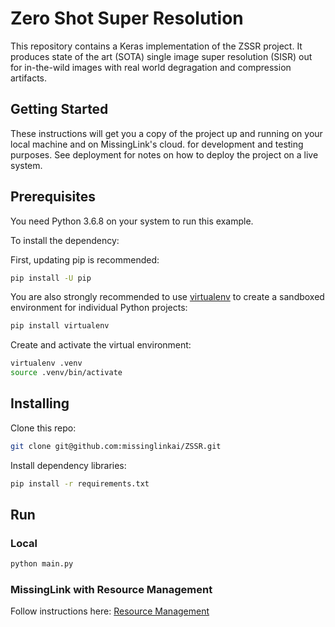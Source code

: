# Zero Shot Super Resolution

This repository contains a Keras implementation of the ZSSR project.
It produces state of the art (SOTA) single image super resolution (SISR) out
for in-the-wild images with real world degragation and compression artifacts.

## Getting Started
These instructions will get you a copy of the project up and running on your local machine and on MissingLink's cloud.
for development and testing purposes. See deployment for notes on how to deploy the project on a live system.


## Prerequisites
You need Python 3.6.8 on your system to run this example.

To install the dependency:

First, updating pip is recommended:
```bash
pip install -U pip
```
You are also strongly recommended to use [virtualenv](https://virtualenv.pypa.io/en/stable/) to create a sandboxed environment for individual Python projects:
```bash
pip install virtualenv
```

Create and activate the virtual environment:
```bash
virtualenv .venv
source .venv/bin/activate
```
## Installing

Clone this repo:
```bash
git clone git@github.com:missinglinkai/ZSSR.git
```
Install dependency libraries:
```bash
pip install -r requirements.txt
```
## Run

### Local
```bash
python main.py
```
### MissingLink with Resource Management
Follow instructions here:
[Resource Management](https://missinglink.ai/docs/resource-management/introduction/)
